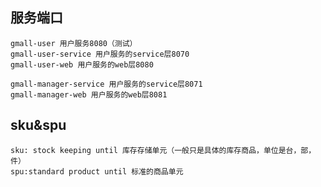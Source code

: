 
## 服务端口

    gmall-user 用户服务8080（测试）
    gmall-user-service 用户服务的service层8070
    gmall-user-web 用户服务的web层8080
    
    gmall-manager-service 用户服务的service层8071
    gmall-manager-web 用户服务的web层8081
        

## sku&spu
    sku: stock keeping until 库存存储单元（一般只是具体的库存商品，单位是台，部，件）
    spu:standard product until 标准的商品单元


